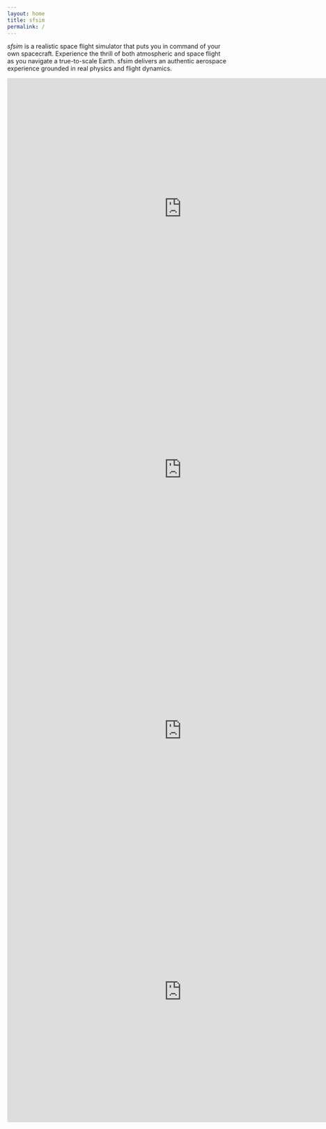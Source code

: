 ```yaml
---
layout: home
title: sfsim
permalink: /
---
```


*sfsim* is a realistic space flight simulator that puts you in command of your own spacecraft.
Experience the thrill of both atmospheric and space flight as you navigate a true-to-scale Earth.
sfsim delivers an authentic aerospace experience grounded in real physics and flight dynamics.

<iframe width="800" height="600" src="http://www.youtube.com/embed/vmg0p5jawnY" frameborder="0"></iframe>

<iframe width="800" height="600" src="http://www.youtube.com/embed/ierGCAhkxAU" frameborder="0"></iframe>

<iframe width="800" height="600" src="http://www.youtube.com/embed/2v3VOJMnPBI" frameborder="0"></iframe>

<iframe width="800" height="600" src="http://www.youtube.com/embed/Ce3oWQflYOY" frameborder="0"></iframe>
